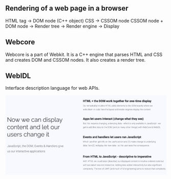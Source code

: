 ## Rendering of a web page in a browser

HTML tag -> DOM node (C++ object)
CSS -> CSSOM node
CSSOM node + DOM node -> Render tree -> Render engine -> Display

## Webcore

Webcore is a part of Webkit. It is a C++ engine that parses HTML and CSS and creates DOM and CSSOM nodes. It also creates a render tree.

## WebIDL

Interface description language for web APIs.

![JavaScript, the DOM, Events & Handlers](./images/js_dom_events.png)
